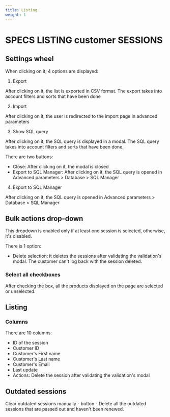 ```yaml
---
title: Listing
weight: 1
---
```

# SPECS LISTING customer SESSIONS

## Settings wheel
When clicking on it, 4 options are displayed:
1) Export

After clicking on it, the list is exported in CSV format.
The export takes into account filters and sorts that have been done

2) Import

After clicking on it, the user is redirected to the import page in advanced parameters

3) Show SQL query

After clicking on it, the SQL query is displayed in a modal. The SQL query takes into account filters and sorts that have been done.

There are two buttons:
- Close: After clicking on it, the modal is closed
- Export to SQL Manager: After clicking on it, the SQL query is opened in Advanced parameters > Database > SQL Manager

4) Export to SQL Manager

After clicking on it, the SQL query is opened in Advanced parameters > Database > SQL Manager

## Bulk actions drop-down

This dropdown is enabled only if at least one session is selected, otherwise, it's disabled.

There is 1 option:
- Delete selection: it deletes the sessions after validating the validation's modal. The customer can't log back with the session deleted. 

### Select all checkboxes

After checking the box, all the products displayed on the page are selected or unselected.

## Listing

### Columns

There are 10 columns:

- ID of the session
- Customer ID
- Customer's First name
- Customer's Last name
- Customer's Email
- Last update
- Actions: Delete the session after validating the validation's modal

## Outdated sessions

Clear outdated sessions manually - button - Delete all the outdated sessions that are passed out and haven't been renewed.

